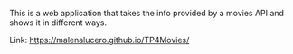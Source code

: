 This is a web application that takes the info provided by a movies API and shows it in different ways.

Link: https://malenalucero.github.io/TP4Movies/
